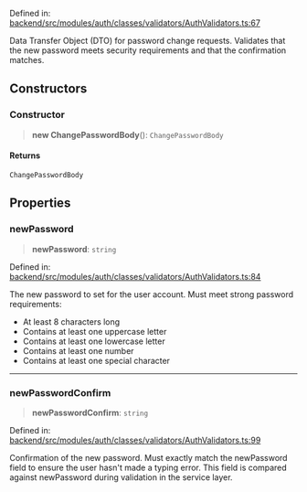 Defined in: [backend/src/modules/auth/classes/validators/AuthValidators.ts:67](https://github.com/continuousactivelearning/vibe/blob/9a2d9d7201b944582c5d0ed5f0f7a4de13abde0f/backend/src/modules/auth/classes/validators/AuthValidators.ts#L67)

Data Transfer Object (DTO) for password change requests.
Validates that the new password meets security requirements
and that the confirmation matches.

## Constructors

### Constructor

> **new ChangePasswordBody**(): `ChangePasswordBody`

#### Returns

`ChangePasswordBody`

## Properties

### newPassword

> **newPassword**: `string`

Defined in: [backend/src/modules/auth/classes/validators/AuthValidators.ts:84](https://github.com/continuousactivelearning/vibe/blob/9a2d9d7201b944582c5d0ed5f0f7a4de13abde0f/backend/src/modules/auth/classes/validators/AuthValidators.ts#L84)

The new password to set for the user account.
Must meet strong password requirements:

- At least 8 characters long
- Contains at least one uppercase letter
- Contains at least one lowercase letter
- Contains at least one number
- Contains at least one special character

---

### newPasswordConfirm

> **newPasswordConfirm**: `string`

Defined in: [backend/src/modules/auth/classes/validators/AuthValidators.ts:99](https://github.com/continuousactivelearning/vibe/blob/9a2d9d7201b944582c5d0ed5f0f7a4de13abde0f/backend/src/modules/auth/classes/validators/AuthValidators.ts#L99)

Confirmation of the new password.
Must exactly match the newPassword field to ensure the user
hasn't made a typing error.
This field is compared against newPassword during validation in the service layer.
